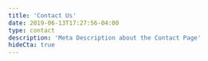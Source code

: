 ```yaml
---
title: 'Contact Us'
date: 2019-06-13T17:27:56-04:00
type: contact
description: 'Meta Description about the Contact Page'
hideCta: true
---
```

